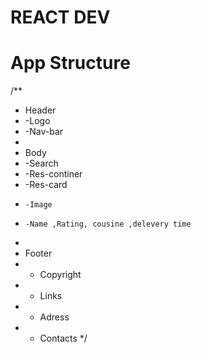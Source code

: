 # REACT DEV


# App Structure

/**
 *  Header
 *   -Logo
 *   -Nav-bar
 *
 *  Body
 *   -Search
 *   -Res-continer
 *   -Res-card
 *     -Image
 *     -Name ,Rating, cousine ,delevery time
 *
 *  Footer
 *   - Copyright
 *   - Links
 *   - Adress
 *   - Contacts
 */